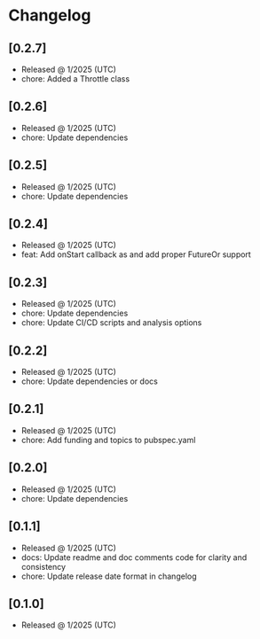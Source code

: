# Changelog

## [0.2.7]

- Released @ 1/2025 (UTC)
- chore: Added a Throttle class

## [0.2.6]

- Released @ 1/2025 (UTC)
- chore: Update dependencies

## [0.2.5]

- Released @ 1/2025 (UTC)
- chore: Update dependencies

## [0.2.4]

- Released @ 1/2025 (UTC)
- feat: Add onStart callback as and add proper FutureOr support

## [0.2.3]

- Released @ 1/2025 (UTC)
- chore: Update dependencies
- chore: Update CI/CD scripts and  analysis options

## [0.2.2]

- Released @ 1/2025 (UTC)
- chore: Update dependencies or docs

## [0.2.1]

- Released @ 1/2025 (UTC)
- chore: Add funding and topics to pubspec.yaml

## [0.2.0]

- Released @ 1/2025 (UTC)
- chore: Update dependencies

## [0.1.1]

- Released @ 1/2025 (UTC)
- docs: Update readme and doc comments code for clarity and consistency
- chore: Update release date format in changelog

## [0.1.0]

- Released @ 1/2025 (UTC)

